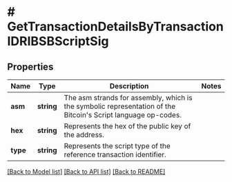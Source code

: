 # # GetTransactionDetailsByTransactionIDRIBSBScriptSig

## Properties

Name | Type | Description | Notes
------------ | ------------- | ------------- | -------------
**asm** | **string** | The asm strands for assembly, which is the symbolic representation of the Bitcoin&#39;s Script language op-codes. |
**hex** | **string** | Represents the hex of the public key of the address. |
**type** | **string** | Represents the script type of the reference transaction identifier. |

[[Back to Model list]](../../README.md#models) [[Back to API list]](../../README.md#endpoints) [[Back to README]](../../README.md)
